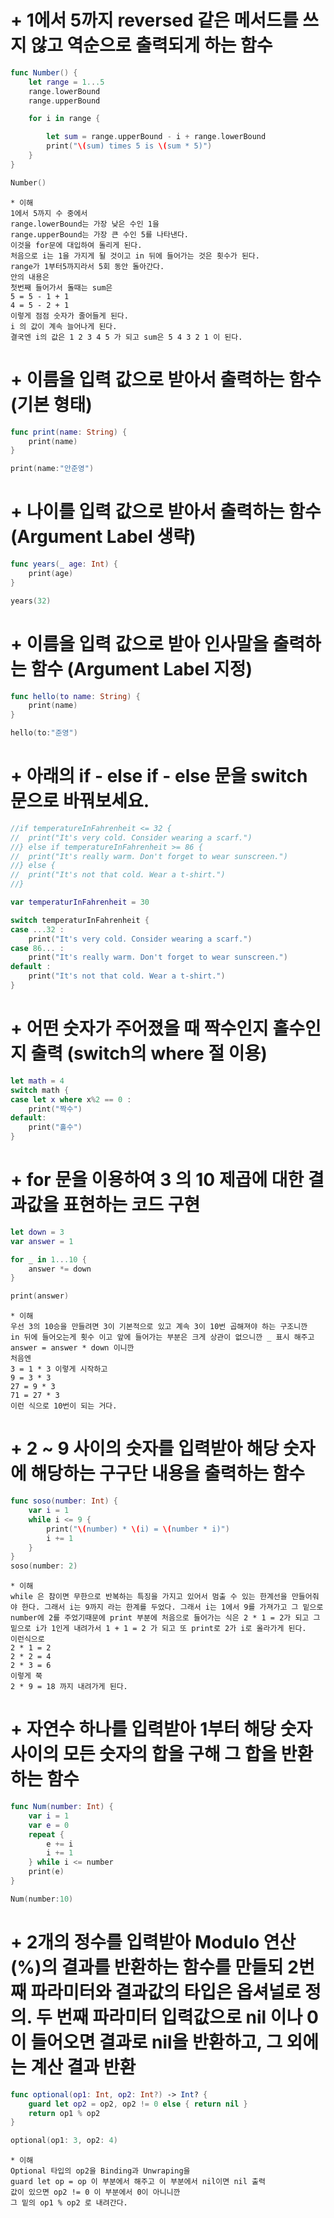 
# + 1에서 5까지 reversed 같은 메서드를 쓰지 않고 역순으로 출력되게 하는 함수

```swift
func Number() {
    let range = 1...5
    range.lowerBound
    range.upperBound

    for i in range {

        let sum = range.upperBound - i + range.lowerBound
        print("\(sum) times 5 is \(sum * 5)")
    }
}

Number()
```
```
* 이해
1에서 5까지 수 중에서
range.lowerBound는 가장 낮은 수인 1을
range.upperBound는 가장 큰 수인 5를 나타낸다.
이것을 for문에 대입하여 돌리게 된다.
처음으로 i는 1을 가지게 될 것이고 in 뒤에 들어가는 것은 횟수가 된다.
range가 1부터5까지라서 5회 동안 돌아간다.
안의 내용은 
첫번째 들어가서 돌때는 sum은 
5 = 5 - 1 + 1 
4 = 5 - 2 + 1
이렇게 점점 숫자가 줄어들게 된다. 
i 의 값이 계속 늘어나게 된다.
결국엔 i의 값은 1 2 3 4 5 가 되고 sum은 5 4 3 2 1 이 된다. 
```

# + 이름을 입력 값으로 받아서 출력하는 함수 (기본 형태)
```swift
func print(name: String) {
    print(name)
}

print(name:"안준영")
```

# + 나이를 입력 값으로 받아서 출력하는 함수 (Argument Label 생략)
```swift
func years(_ age: Int) {
    print(age)
}

years(32)
```

# + 이름을 입력 값으로 받아 인사말을 출력하는 함수 (Argument Label 지정)
```swift
func hello(to name: String) {
    print(name)
}

hello(to:"준영")
```
# + 아래의 if - else if - else 문을 switch 문으로 바꿔보세요.
```swift
//if temperatureInFahrenheit <= 32 {
//  print("It's very cold. Consider wearing a scarf.")
//} else if temperatureInFahrenheit >= 86 {
//  print("It's really warm. Don't forget to wear sunscreen.")
//} else {
//  print("It's not that cold. Wear a t-shirt.")
//}

var temperaturInFahrenheit = 30

switch temperaturInFahrenheit {
case ...32 :
    print("It's very cold. Consider wearing a scarf.")
case 86... :
    print("It's really warm. Don't forget to wear sunscreen.")
default :
    print("It's not that cold. Wear a t-shirt.")
}
```

# + 어떤 숫자가 주어졌을 때 짝수인지 홀수인지 출력 (switch의 where 절 이용)
```swift
let math = 4
switch math {
case let x where x%2 == 0 :
    print("짝수")
default:
    print("홀수")
}
```
# + for 문을 이용하여 3 의 10 제곱에 대한 결과값을 표현하는 코드 구현
```swift
let down = 3
var answer = 1

for _ in 1...10 {
    answer *= down
}

print(answer)
```
```
* 이해
우선 3의 10승을 만들려면 3이 기본적으로 있고 계속 3이 10번 곱해져야 하는 구조니깐
in 뒤에 들어오는게 횟수 이고 앞에 들어가는 부분은 크게 상관이 없으니깐 _ 표시 해주고 
answer = answer * down 이니깐 
처음엔
3 = 1 * 3 이렇게 시작하고
9 = 3 * 3 
27 = 9 * 3
71 = 27 * 3 
이런 식으로 10번이 되는 거다.
```
# + 2 ~ 9 사이의 숫자를 입력받아 해당 숫자에 해당하는 구구단 내용을 출력하는 함수
```swift
func soso(number: Int) {
    var i = 1
    while i <= 9 {
        print("\(number) * \(i) = \(number * i)")
        i += 1
    }
}
soso(number: 2)
```
```
* 이해
while 은 참이면 무한으로 반복하는 특징을 가지고 있어서 멈출 수 있는 한계선을 만들어줘야 한다. 그래서 i는 9까지 라는 한계를 두었다. 그래서 i는 1에서 9를 가져가고 그 밑으로
number에 2를 주었기때문에 print 부분에 처음으로 들어가는 식은 2 * 1 = 2가 되고 그 밑으로 i가 1인게 내려가서 1 + 1 = 2 가 되고 또 print로 2가 i로 올라가게 된다.
이런식으로 
2 * 1 = 2
2 * 2 = 4
2 * 3 = 6
이렇게 쭉 
2 * 9 = 18 까지 내려가게 된다.
```
# + 자연수 하나를 입력받아 1부터 해당 숫자 사이의 모든 숫자의 합을 구해 그 합을 반환하는 함수
```swift
func Num(number: Int) {
    var i = 1
    var e = 0
    repeat {
        e += i
        i += 1
    } while i <= number
    print(e)
}

Num(number:10)
```
# + 2개의 정수를 입력받아 Modulo 연산(%)의 결과를 반환하는 함수를 만들되 2번째 파라미터와 결과값의 타입은 옵셔널로 정의. 두 번째 파라미터 입력값으로 nil 이나 0이 들어오면 결과로 nil을 반환하고, 그 외에는 계산 결과 반환
```swift
func optional(op1: Int, op2: Int?) -> Int? {
    guard let op2 = op2, op2 != 0 else { return nil }
    return op1 % op2
}

optional(op1: 3, op2: 4)
```
```
* 이해
Optional 타입의 op2을 Binding과 Unwraping을 
guard let op = op 이 부분에서 해주고 이 부분에서 nil이면 nil 출력
값이 있으면 op2 != 0 이 부분에서 0이 아니니깐
그 밑의 op1 % op2 로 내려간다. 
```